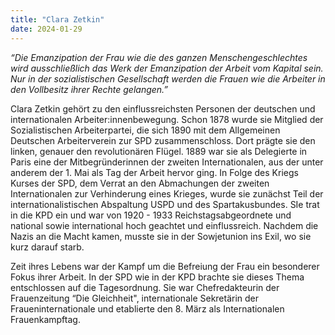 ```yaml
---
title: "Clara Zetkin"
date: 2024-01-29
---
```


_“Die Emanzipation der Frau wie die des ganzen Menschengeschlechtes wird ausschließlich das Werk der Emanzipation der Arbeit vom Kapital sein. Nur in der sozialistischen Gesellschaft werden die Frauen wie die Arbeiter in den Vollbesitz ihrer Rechte gelangen.”_

Clara Zetkin gehört zu den einflussreichsten Personen der deutschen und internationalen Arbeiter:innenbewegung. Schon 1878 wurde sie Mitglied der Sozialistischen Arbeiterpartei, die sich 1890 mit dem Allgemeinen Deutschen Arbeiterverein zur SPD zusammenschloss. Dort prägte sie den linken, genauer den revolutionären Flügel. 1889 war sie als Delegierte in Paris eine der Mitbegründerinnen der zweiten Internationalen, aus der unter anderem der 1. Mai als Tag der Arbeit hervor ging. In Folge des Kriegs Kurses der SPD, dem Verrat an den Abmachungen der zweiten Internationalen zur Verhinderung eines Krieges, wurde sie zunächst Teil der internationalistischen Abspaltung USPD und des Spartakusbundes. SIe trat in die KPD ein und war von 1920 - 1933 Reichstagsabgeordnete und national sowie international hoch geachtet und einflussreich. Nachdem die Nazis an die Macht kamen, musste sie in der Sowjetunion ins Exil, wo sie kurz darauf starb.

Zeit ihres Lebens war der Kampf um die Befreiung der Frau ein besonderer Fokus ihrer Arbeit. In der SPD wie in der KPD brachte sie dieses Thema entschlossen auf die Tagesordnung. Sie war Chefredakteurin der Frauenzeitung “Die Gleichheit", internationale Sekretärin der Fraueninternationale und etablierte den 8. März als Internationalen Frauenkampftag.
